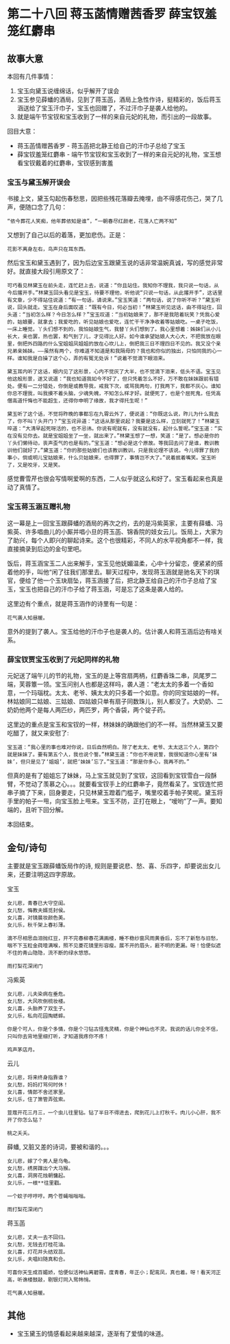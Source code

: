 # 第二十八回 蒋玉菡情赠茜香罗 薛宝钗羞笼红麝串

## 故事大意

本回有几件事情：

1. 宝玉向黛玉说缠绵话，似乎解开了误会
2. 宝玉参见薛蟠的酒局，见到了蒋玉菡，酒局上急性作诗，挺精彩的，饭后蒋玉涵送给了宝玉汗巾子，宝玉也回赠了，不过汗巾子是袭人给他的。
3. 就是端午节宝钗和宝玉收到了一样的来自元妃的礼物，而引出的一段故事。

回目大意：

* 蒋玉菡情赠茜香罗 - 蒋玉菡把北静王给自己的汗巾子总给了宝玉
* 薛宝钗羞笼红麝串 - 端午节宝钗和宝玉收到了一样的来自元妃的礼物，宝玉想看宝钗戴着的红麝串，宝钗感到害羞

### 宝玉与黛玉解开误会

书接上文，黛玉勾起伤春愁思，因把些残花落瓣去掩埋，由不得感花伤己，哭了几声，便随口念了几句：

```shell
“侬今葬花人笑痴，他年葬侬知是谁”，“一朝春尽红颜老，花落人亡两不知”
```

又想到了自己以后的着落，更加悲伤。正是：

```shell
花影不离身左右，鸟声只在耳东西。
```

然后宝玉和黛玉遇到了，因为后边宝玉跟黛玉说的话非常温婉真诚，写的感觉非常好。就直接大段引用原文了：

```shell
可巧看见林黛玉在前头走，连忙赶上去，说道：“你且站住。我知你不理我，我只说一句话，从今后撂开手。”林黛玉回头看见是宝玉，待要不理他，听他说“只说一句话，从此撂开手”，这话里有文章，少不得站住说道：“有一句话，请说来。”宝玉笑道：“两句话，说了你听不听？”黛玉听说，回头就走。宝玉在身后面叹道：“既有今日，何必当初！”林黛玉听见这话，由不得站住，回头道：“当初怎么样？今日怎么样？”宝玉叹道：“当初姑娘来了，那不是我陪着玩笑？凭我心爱的，姑娘要，就拿去；我爱吃的，听见姑娘也爱吃，连忙干干净净收着等姑娘吃。一桌子吃饭，一床上睡觉。丫头们想不到的，我怕姑娘生气，我替丫头们想到了。我心里想着：姊妹们从小儿长大，亲也罢，热也罢，和气到了儿，才见得比人好。如今谁承望姑娘人大心大，不把我放在眼里，倒把外四路的什么宝姐姐凤姐姐的放在心坎儿上，倒把我三日不理四日不见的。我又没个亲兄弟亲姊妹。——虽然有两个，你难道不知道是和我隔母的？我也和你似的独出，只怕同我的心一样。谁知我是白操了这个心，弄的有冤无处诉！”说着不觉滴下眼泪来。

黛玉耳内听了这话，眼内见了这形景，心内不觉灰了大半，也不觉滴下泪来，低头不语。宝玉见他这般形景，遂又说道：“我也知道我如今不好了，但只凭着怎么不好，万不敢在妹妹跟前有错处。便有一二分错处，你倒是或教导我，戒我下次，或骂我两句，打我两下，我都不灰心。谁知你总不理我，叫我摸不着头脑，少魂失魄，不知怎么样才好。就便死了，也是个屈死鬼，任凭高僧高道忏悔也不能超生，还得你申明了缘故，我才得托生呢！”

黛玉听了这个话，不觉将昨晚的事都忘在九霄云外了，便说道：“你既这么说，昨儿为什么我去了，你不叫丫头开门？”宝玉诧异道：“这话从那里说起？我要是这么样，立刻就死了！”林黛玉啐道：“大清早起死呀活的，也不忌讳。你说有呢就有，没有就没有，起什么誓呢。”宝玉道：“实在没有见你去。就是宝姐姐坐了一坐，就出来了。”林黛玉想了一想，笑道：“是了。想必是你的丫头们懒待动，丧声歪气的也是有的。”宝玉道：“想必是这个原故。等我回去问了是谁，教训教训他们就好了。”黛玉道：“你的那些姑娘们也该教训教训，只是我论理不该说。今儿得罪了我的事小，倘或明儿宝姑娘来，什么贝姑娘来，也得罪了，事情岂不大了。”说着抿着嘴笑。宝玉听了，又是咬牙，又是笑。
```

感觉曹雪芹也很会写情啊爱啊的东西，二人似乎就这么和好了。宝玉看起来也真是动了真情了。

### 宝玉蒋玉涵互赠礼物

这一幕是上一回宝玉跟薛蟠的酒局的再次之约，去的是冯紫英家，主要有薛蟠、冯紫英、许多唱曲儿的小厮并唱小旦的蒋玉菡、锦香院的妓女云儿。饭局上，大家为了助兴，每个人即兴的聊起诗来。这个也很精彩，不同人的水平视角都不一样，我直接摘录到后边的金句里吧。

饭后，蒋玉涵宝玉二人出来解手，宝玉见他妩媚温柔，心中十分留恋，便紧紧的搭着他的手，叫他“闲了往我们那里去。聊天过程中，发现蒋玉涵就是驰名天下的琪官，便给了他一个玉玦扇坠，蒋玉涵接了后，把北静王给自己的汗巾子总给了宝玉，宝玉也把自己的汗巾子给了蒋玉涵，可是忘了这条是袭人给的。

这里边有个重点，就是蒋玉涵作的诗里有一句是：

```shell
花气袭人知昼暖。
```

意外的提到了袭人。宝玉给他的汗巾子也是袭人的。估计袭人和蒋玉涵后边有啥关系。

### 薛宝钗贾宝玉收到了元妃同样的礼物

元妃送了端午儿的节的礼物，宝玉的是上等宫扇两柄，红麝香珠二串，凤尾罗二端，芙蓉簟一领。宝玉问别人也都是这样吗，袭人道：“老太太的多着一个香如意，一个玛瑙枕。太太、老爷、姨太太的只多着一个如意。你的同宝姑娘的一样。林姑娘同二姑娘、三姑娘、四姑娘只单有扇子同数珠儿，别人都没了。大奶奶、二奶奶他两个是每人两匹纱，两匹罗，两个香袋，两个锭子药。

这里边的重点是宝玉和宝钗的一样，林妹妹的确跟他们的不一样。当然林黛玉又要吃醋了，就又来安慰了:

```shell
宝玉道：“我心里的事也难对你说，日后自然明白。除了老太太、老爷、太太这三个人，第四个就是妹妹了。要有第五个人，我也说个誓。”林黛玉道：“你也不用说誓，我很知道你心里有‘妹妹’，但只是见了‘姐姐’，就把‘妹妹’忘了。”宝玉道：“那是你多心，我再不的。”
```

但真的是有了姐姐忘了妹妹，马上宝玉就见到了宝钗，这回看到宝钗雪白一段酥臂，不觉动了羡慕之心。。。就要看宝钗手上的红麝串子，竟然看呆了。宝钗连忙把串子摘了下来，回身要走，只见林黛玉蹬着门槛子，嘴里咬着手帕子笑呢。黛玉将手里的帕子一甩，向宝玉脸上甩来。宝玉不防，正打在眼上，“嗳哟”了一声。要知端的，且听下回分解。

本回结束。

## 金句/诗句

主要就是宝玉跟薛蟠饭局作的诗, 规则是要说悲、愁、喜、乐四字，却要说出女儿来，还要注明这四字原故。

宝玉

```shell
女儿悲，青春已大守空闺。　
女儿愁，悔教夫婿觅封侯。
女儿喜，对镜晨妆颜色美。
女儿乐，秋千架上春衫薄。

滴不尽相思血泪抛红豆，开不完春柳春花满画楼，睡不稳纱窗风雨黄昏后，忘不了新愁与旧愁，咽不下玉粒金莼噎满喉，照不见菱花镜里形容瘦。展不开的眉头，捱不明的更漏。呀！恰便似遮不住的青山隐隐，流不断的绿水悠悠。

雨打梨花深闭门
```

冯紫英

```shell
女儿悲，儿夫染病在垂危。
女儿愁，大风吹倒梳妆楼。
女儿喜，头胎养了双生子。
女儿乐，私向花园掏蟋蟀。

你是个可人，你是个多情，你是个刁钻古怪鬼灵精，你是个神仙也不灵。我说的话儿你全不信，只叫你去背地里细打听，才知道我疼你不疼！

鸡声茅店月。
```

云儿

```shell
女儿悲，将来终身指靠谁？　
女儿愁，妈妈打骂何时休！
女儿喜，情郎不舍还家里。
女儿乐，住了箫管弄弦索。

荳蔻开花三月三，一个虫儿往里钻。钻了半日不得进去，爬到花儿上打秋千。肉儿小心肝，我不开了你怎么钻？

桃之夭夭。
```

薛蟠, 又脏又差的诗词，要被和谐的。。。

```shell
女儿悲，嫁了个男人是乌龟。
女儿愁，绣房蹿出个大马猴。
女儿喜，洞房花烛朝慵起。
女儿乐，一根**往里戳。

一个蚊子哼哼哼。两个苍蝇嗡嗡嗡。

雨打梨花深闭门
```

蒋玉菡

```shell
女儿悲，丈夫一去不回归。　
女儿愁，无钱去打桂花油。　
女儿喜，灯花并头结双蕊。
女儿乐，夫唱妇随真和合。

可喜你天生成百媚娇，恰便似活神仙离碧霄。度青春，年正小；配鸾凤，真也着。呀！看天河正高，听谯楼鼓敲，剔银灯同入鸳帏悄。

花气袭人知昼暖。
```

## 其他

* 宝玉黛玉的情感看起来越来越深，逐渐有了爱情的味道。

